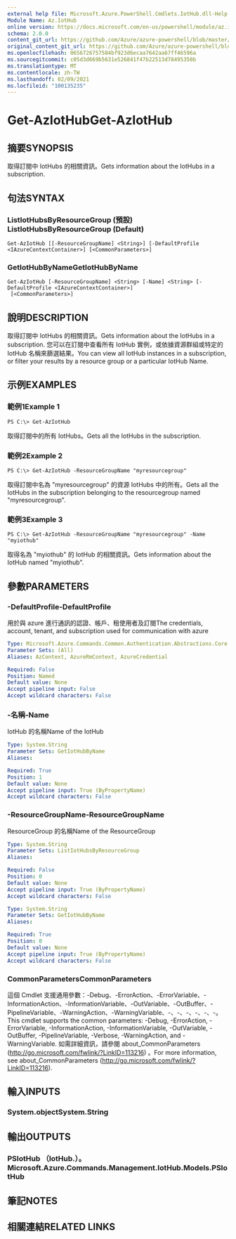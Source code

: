 ```yaml
---
external help file: Microsoft.Azure.PowerShell.Cmdlets.IotHub.dll-Help.xml
Module Name: Az.IotHub
online version: https://docs.microsoft.com/en-us/powershell/module/az.iothub/get-aziothub
schema: 2.0.0
content_git_url: https://github.com/Azure/azure-powershell/blob/master/src/IotHub/IotHub/help/Get-AzIotHub.md
original_content_git_url: https://github.com/Azure/azure-powershell/blob/master/src/IotHub/IotHub/help/Get-AzIotHub.md
ms.openlocfilehash: 0656726757584bf923d6ecaa7642aa67ff46596a
ms.sourcegitcommit: c05d3d669b5631e526841f47b22513d78495350b
ms.translationtype: MT
ms.contentlocale: zh-TW
ms.lasthandoff: 02/09/2021
ms.locfileid: "100135235"
---
```

# <span data-ttu-id="a98c3-101">Get-AzIotHub</span><span class="sxs-lookup"><span data-stu-id="a98c3-101">Get-AzIotHub</span></span>

## <span data-ttu-id="a98c3-102">摘要</span><span class="sxs-lookup"><span data-stu-id="a98c3-102">SYNOPSIS</span></span>
<span data-ttu-id="a98c3-103">取得訂閱中 IotHubs 的相關資訊。</span><span class="sxs-lookup"><span data-stu-id="a98c3-103">Gets information about the IotHubs in a subscription.</span></span>

## <span data-ttu-id="a98c3-104">句法</span><span class="sxs-lookup"><span data-stu-id="a98c3-104">SYNTAX</span></span>

### <span data-ttu-id="a98c3-105">ListIotHubsByResourceGroup (預設) </span><span class="sxs-lookup"><span data-stu-id="a98c3-105">ListIotHubsByResourceGroup (Default)</span></span>
```
Get-AzIotHub [[-ResourceGroupName] <String>] [-DefaultProfile <IAzureContextContainer>] [<CommonParameters>]
```

### <span data-ttu-id="a98c3-106">GetIotHubByName</span><span class="sxs-lookup"><span data-stu-id="a98c3-106">GetIotHubByName</span></span>
```
Get-AzIotHub [-ResourceGroupName] <String> [-Name] <String> [-DefaultProfile <IAzureContextContainer>]
 [<CommonParameters>]
```

## <span data-ttu-id="a98c3-107">說明</span><span class="sxs-lookup"><span data-stu-id="a98c3-107">DESCRIPTION</span></span>
<span data-ttu-id="a98c3-108">取得訂閱中 IotHubs 的相關資訊。</span><span class="sxs-lookup"><span data-stu-id="a98c3-108">Gets information about the IotHubs in a subscription.</span></span>
<span data-ttu-id="a98c3-109">您可以在訂閱中查看所有 IotHub 實例，或依據資源群組或特定的 IotHub 名稱來篩選結果。</span><span class="sxs-lookup"><span data-stu-id="a98c3-109">You can view all IotHub instances in a subscription, or filter your results by a resource group or a particular IotHub Name.</span></span>

## <span data-ttu-id="a98c3-110">示例</span><span class="sxs-lookup"><span data-stu-id="a98c3-110">EXAMPLES</span></span>

### <span data-ttu-id="a98c3-111">範例1</span><span class="sxs-lookup"><span data-stu-id="a98c3-111">Example 1</span></span>
```
PS C:\> Get-AzIotHub
```

<span data-ttu-id="a98c3-112">取得訂閱中的所有 IotHubs。</span><span class="sxs-lookup"><span data-stu-id="a98c3-112">Gets all the IotHubs in the subscription.</span></span>

### <span data-ttu-id="a98c3-113">範例2</span><span class="sxs-lookup"><span data-stu-id="a98c3-113">Example 2</span></span>
```
PS C:\> Get-AzIotHub -ResourceGroupName "myresourcegroup"
```

<span data-ttu-id="a98c3-114">取得訂閱中名為 "myresourcegroup" 的資源 IotHubs 中的所有。</span><span class="sxs-lookup"><span data-stu-id="a98c3-114">Gets all the IotHubs in the subscription belonging to the resourcegroup named "myresourcegroup".</span></span>

### <span data-ttu-id="a98c3-115">範例3</span><span class="sxs-lookup"><span data-stu-id="a98c3-115">Example 3</span></span>
```
PS C:\> Get-AzIotHub -ResourceGroupName "myresourcegroup" -Name "myiothub"
```

<span data-ttu-id="a98c3-116">取得名為 "myiothub" 的 IotHub 的相關資訊。</span><span class="sxs-lookup"><span data-stu-id="a98c3-116">Gets information about the IotHub named "myiothub".</span></span>

## <span data-ttu-id="a98c3-117">參數</span><span class="sxs-lookup"><span data-stu-id="a98c3-117">PARAMETERS</span></span>

### <span data-ttu-id="a98c3-118">-DefaultProfile</span><span class="sxs-lookup"><span data-stu-id="a98c3-118">-DefaultProfile</span></span>
<span data-ttu-id="a98c3-119">用於與 azure 進行通訊的認證、帳戶、租使用者及訂閱</span><span class="sxs-lookup"><span data-stu-id="a98c3-119">The credentials, account, tenant, and subscription used for communication with azure</span></span>

```yaml
Type: Microsoft.Azure.Commands.Common.Authentication.Abstractions.Core.IAzureContextContainer
Parameter Sets: (All)
Aliases: AzContext, AzureRmContext, AzureCredential

Required: False
Position: Named
Default value: None
Accept pipeline input: False
Accept wildcard characters: False
```

### <span data-ttu-id="a98c3-120">-名稱</span><span class="sxs-lookup"><span data-stu-id="a98c3-120">-Name</span></span>
<span data-ttu-id="a98c3-121">IotHub 的名稱</span><span class="sxs-lookup"><span data-stu-id="a98c3-121">Name of the IotHub</span></span>

```yaml
Type: System.String
Parameter Sets: GetIotHubByName
Aliases:

Required: True
Position: 1
Default value: None
Accept pipeline input: True (ByPropertyName)
Accept wildcard characters: False
```

### <span data-ttu-id="a98c3-122">-ResourceGroupName</span><span class="sxs-lookup"><span data-stu-id="a98c3-122">-ResourceGroupName</span></span>
<span data-ttu-id="a98c3-123">ResourceGroup 的名稱</span><span class="sxs-lookup"><span data-stu-id="a98c3-123">Name of the ResourceGroup</span></span>

```yaml
Type: System.String
Parameter Sets: ListIotHubsByResourceGroup
Aliases:

Required: False
Position: 0
Default value: None
Accept pipeline input: True (ByPropertyName)
Accept wildcard characters: False
```

```yaml
Type: System.String
Parameter Sets: GetIotHubByName
Aliases:

Required: True
Position: 0
Default value: None
Accept pipeline input: True (ByPropertyName)
Accept wildcard characters: False
```

### <span data-ttu-id="a98c3-124">CommonParameters</span><span class="sxs-lookup"><span data-stu-id="a98c3-124">CommonParameters</span></span>
<span data-ttu-id="a98c3-125">這個 Cmdlet 支援通用參數：-Debug、-ErrorAction、-ErrorVariable、-InformationAction、-InformationVariable、-OutVariable、-OutBuffer、-PipelineVariable、-WarningAction、-WarningVariable、-、-、-、-、-、-。</span><span class="sxs-lookup"><span data-stu-id="a98c3-125">This cmdlet supports the common parameters: -Debug, -ErrorAction, -ErrorVariable, -InformationAction, -InformationVariable, -OutVariable, -OutBuffer, -PipelineVariable, -Verbose, -WarningAction, and -WarningVariable.</span></span> <span data-ttu-id="a98c3-126">如需詳細資訊，請參閱 about_CommonParameters (http://go.microsoft.com/fwlink/?LinkID=113216) 。</span><span class="sxs-lookup"><span data-stu-id="a98c3-126">For more information, see about_CommonParameters (http://go.microsoft.com/fwlink/?LinkID=113216).</span></span>

## <span data-ttu-id="a98c3-127">輸入</span><span class="sxs-lookup"><span data-stu-id="a98c3-127">INPUTS</span></span>

### <span data-ttu-id="a98c3-128">System.object</span><span class="sxs-lookup"><span data-stu-id="a98c3-128">System.String</span></span>

## <span data-ttu-id="a98c3-129">輸出</span><span class="sxs-lookup"><span data-stu-id="a98c3-129">OUTPUTS</span></span>

### <span data-ttu-id="a98c3-130">PSIotHub （IotHub.）。</span><span class="sxs-lookup"><span data-stu-id="a98c3-130">Microsoft.Azure.Commands.Management.IotHub.Models.PSIotHub</span></span>

## <span data-ttu-id="a98c3-131">筆記</span><span class="sxs-lookup"><span data-stu-id="a98c3-131">NOTES</span></span>

## <span data-ttu-id="a98c3-132">相關連結</span><span class="sxs-lookup"><span data-stu-id="a98c3-132">RELATED LINKS</span></span>

